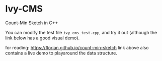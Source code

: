 # Ivy-CMS


Count-Min Sketch in C++

You can modify the test file ```ivy_cms_test.cpp```, and try it out (although the link below has a good visual demo).

for reading:
https://florian.github.io/count-min-sketch
link above also contains a live demo to playaround the data structure.
